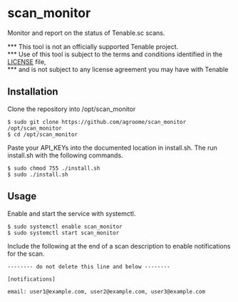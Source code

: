 # scan_monitor

Monitor and report on the status of Tenable.sc scans.

*** This tool is not an officially supported Tenable project.                   
*** Use of this tool is subject to the terms and conditions identified in the [LICENSE](https://github.com/agroome/scan_monitor/blob/main/LICENSE) file,  
*** and is not subject to any license agreement you may have with Tenable 

## Installation

Clone the repository into /opt/scan_monitor
```shell script
$ sudo git clone https://github.com/agroome/scan_monitor /opt/scan_monitor
$ cd /opt/scan_monitor
```
Paste your API_KEYs into the documented location in install.sh. The run install.sh with the following commands.
```shell script
$ sudo chmod 755 ./install.sh
$ sudo ./install.sh 
```
## Usage
Enable and start the service with systemctl.
```shell script
$ sudo systemctl enable scan_monitor
$ sudo systemctl start scan_monitor
```

Include the following at the end of a scan description to enable notifications for the scan.


```shell script
-------- do not delete this line and below --------

[notifications]

email: user1@example.com, user2@example.com, user3@example.com 

```

